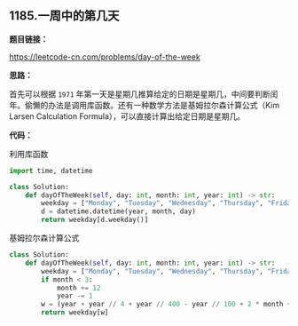## 1185.一周中的第几天

**题目链接：**

https://leetcode-cn.com/problems/day-of-the-week

**思路：**

首先可以根据 `1971` 年第一天是星期几推算给定的日期是星期几，中间要判断闰年。偷懒的办法是调用库函数。还有一种数学方法是基姆拉尔森计算公式（Kim Larsen Calculation Formula），可以直接计算出给定日期是星期几。


**代码：**

利用库函数

```python
import time, datetime

class Solution:
    def dayOfTheWeek(self, day: int, month: int, year: int) -> str:
        weekday = ["Monday", "Tuesday", "Wednesday", "Thursday", "Friday", "Saturday", "Sunday"]
        d = datetime.datetime(year, month, day)
        return weekday[d.weekday()]
```

基姆拉尔森计算公式

```python
class Solution:
    def dayOfTheWeek(self, day: int, month: int, year: int) -> str:
        weekday = ["Monday", "Tuesday", "Wednesday", "Thursday", "Friday", "Saturday", "Sunday"]
        if month < 3:
            month += 12
            year -= 1
        w = (year + year // 4 + year // 400 - year // 100 + 2 * month + 3 * (month + 1) // 5 + day) % 7
        return weekday[w]
```


